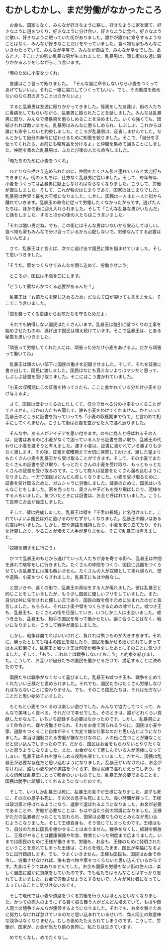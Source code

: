 # むかしむかし、まだ労働がなかったころ

　お金も、国家もなく、みんなが好きなように耕し、好きなように家を建て、好きなように道をつくり、好きなように分け合い、好きなように食べ、好きなように歌い、好きなように眠っていた街がありました。誰かが誰かに命令するようなことはなく、みんなが好きなことだけをやっていました。食べ物も家もみんなにいきわたっていて、みんなが平等で、みんなが自由で、みんなが幸せでした。あるとき、そこに力の強い乱暴な男が生まれました。乱暴男は、同じ街の友達に殴りかかるふりをしながらこう言います。

「俺のために小麦をつくれ」

　友達はこう言って断りました。
「そんな風に命令しないなら小麦をつくってあげてもいいよ。それに一緒に協力してつくってもいい。でも、その態度を改めないのなら君の言うことはきかないよ」

　すると乱暴男は友達に殴りかかってきました。怪我をした友達は、街の人たちに看病をしてもらいながら、乱暴男に殴られたことを話しました。みんなは乱暴男に怒り、みんなで横暴男を懲らしめることを決めました。いくら強くても、団結されれば敵いません。乱暴男はみんなに懲らしめられ、しぶしぶ、これからは誰にも命令しないと約束しました。ところが乱暴男は、反省しませんでした。なんとかして自分の命令に従わせるために知恵を絞りました。そこで、「自分を手伝ってくれたら、お前にも略奪品を分けるよ」と仲間を集めて回ることにしました。仲間を集めた乱暴男は、ふたたび街の人たち命令しました。

「俺たちのために小麦をつくれ」

　ひとりなら押さえ込められたのに、仲間をたくさん引き連れていると太刀打ちできません。街の人たちは、仕方なく乱暴男に従いました。そして、毎年毎年、小麦をつくっては乱暴男に献上しなければならなくなりました。こうして、労働が誕生しました。そして、これが税のはじまりであり、国家のはじまりでした。乱暴男は世界で最初の王様になりました。しかし、国民は一人また一人と街から離れていきます。乱暴王の命令に従って労働したくなかったからです。逃げた人たちは、ほかの街に迎え入れられました。そして「こんな乱暴な男がいたんだ」と話をしました。するとほかの街の人たちはこう言いました。

「それは酷い男だね。でも、この街にはそんな男はいないから安心してほしい。食べ物も家もみんなで分け合っているから心配しないで。労働なんてする必要はないんだよ」

　さて、乱暴王はと言えば、次々に逃げ出す国民に頭を悩ませていました。そして思いつきました。

「そうだ。壁をつくらせてみんなを閉じ込めて、労働させよう」

　ところが、国民は不満を口にします。

「どうして壁なんかつくる必要があるんだ？」

　乱暴王は「お前たちを閉じ込めるため」だなんて口が裂けても言えません。そこでこう言いました。

「国を襲ってくる蛮族からお前たちを守るためだよ」

　それでも納得しない国民はたくさんいます。乱暴王は強引に壁つくりの工事を始めさせたものの、逃げ出す国民は増え続けています。そこで乱暴王は、とある秘策を思いつきました。

「頑張って労働してくれた人には、頑張った分だけ小麦をあげるよ。だから頑張って働いてね」

　乱暴王は頭のいい部下に国民の働きを記録させました。そして、それを証書に書き出して、国民に渡しました。国民はなにも貰えないよりはマシだと思って、しぶしぶ証書を受け取りました。そこにはこう書かれていました。

「小麦の収穫期にこの証書を持ってきたら、ここに書かれている分だけ小麦を分け与えるよ」

　さて、国民は壁をつくるのに忙しくて、自分で食べる分の小麦をつくることができません。ほかの人たちも同じで、誰も小麦をわけてくれません。かといって乱暴王のところに証書を持っていっても「小麦の収穫期まで待て」と言われて相手にしてくれません。こうして街はお腹を空かせた人で溢れ返りました。

　そんな中、ある人がアイデアを思い付きます。のちに商人と呼ばれるその人は、証書はあるのに小麦がなくて困っている人から証書を買い取り、乱暴王の代わりに小麦を渡そうと考えました。渡す小麦は、証書に書かれている量よりも少なく渡します。その後、証書を収穫期まで大切に保管しておけば、渡した量よりもたくさん小麦を乱暴王から受け取ることができます。そして、その小麦でまたたくさんの証書を受け取り、もっとたくさんの小麦を受け取り、もっともっとたくさんの証書を受け取るのです。こうして商人は証書をたくさん溜め込むようになりました。一方で国民はどんどん苦しくなりました。小麦を受け取るために、証書を受け取るために、ガムシャラに労働しました。証書のために、国民はいろんなことをしました。家を売ったり、奥さんや子どもを売り飛ばしたり、泥棒をする人もいました。気づいたときには証書は、お金と呼ばれていました。こうして世界にお金が誕生しました。

　そして、壁は完成しました。乱暴王は壁を「千里の長城」と名付けました。これでいよいよ国民は外に逃げるのがむずかしくなりました。乱暴王の願いはある程度は叶いました。しかし、壁や道路を維持したり、小麦を取り立てたり、それを計算したり、やることが増えて人手が足りません。そこで乱暴王は考えました。

「奴隷を捕まえに行こう」

　かつて乱暴王のもとから逃げていった人たちが身を寄せる街へ、乱暴王は仲間を連れて略奪をしに行きました。たくさんの仲間をつくり、国民に武器をつくらせている乱暴王には誰も敵いません。たくさんの人が奴隷として連れ帰られ、壁や道路、小麦をつくらされました。乱暴王にもはや敵なし。

　と思いきや、遠くの街で、乱暴王の真似をする人が現れました。彼は乱暴王と同じことをしていましたが、もう少し国民に優しいフリをしていました。また、自分は神に任命された優しい王であり、国民の敵を倒すために生まれたのだと宣言しました。もちろん、それは小麦や壁をつくらせるための嘘でした。嘘つき王も、乱暴王も、たくさんの街を征服していき、いつしか二人は出会いました。嘘つき王も、乱暴王も、相手の国民を奪って働かせたい。譲り合うことはなく、戦いになりました。こうして戦争が誕生しました。

　しかし、戦争は勝てればいいけれど、負ければ失うものが大きすぎます。それに、勝ったとしても相手の国民を殺したり、国民を働かせる畑が荒れてしまっては本末転倒です。乱暴王と嘘つき王は何度か戦争をしたあとにそのことに気づきました。そして、「もう、これ以上は戦争しないでおこう」と約束を結びました。こうして、お互いが自分たちの国民を働かせるだけで、満足することに決めたのです。

　国民たちは戦争がなくなって喜びました。乱暴王も嘘つき王も、戦争を止めてくれたいい王様だと褒められました。それでも、国民たちはたくさん労働しなければならないことに変わりません。でも、そのころ国民たちは、それは仕方ないことだと思い始めていました。

　もともと小麦をつくるのは楽しい遊びでした。みんなで協力してつくって、みんなで美味しく食べる。それだけで幸せでした。そのときは、誰がどれくらい貢献したかなんて、いちいち記録する必要はなかったのです。しかし、乱暴男によって命令され、嫌々労働させられ、それをお金で測られるうちに、国民は小麦や家、道路をつくること自体が辛くて大変で嫌な仕事なのだと思い込むようになりました。本当は強制される労働が嫌なだけなのに、人の役に立つことが嫌なことだと思い込んでしまったのです。だから、国民はお金をもらわないとやりたくないと思うようになりました。また、お金がなくて苦しんでいる人が泥棒になってしまい、乱暴王はそれを懲らしめる役割も果たしていました。だから、国民は乱暴王が必要な存在だと思い込むようになりました。乱暴王がいなければ、お金がなければ、誰も小麦や家や道路をつくらず、街は泥棒で溢れかえってしまう。そんな誤解は乱暴王にとって都合のいいものでした。乱暴王が必要であることを、国民は勝手に誤解してくれるようになったのです。

　そして、いつしか乱暴王は死に、乱暴王の息子が王様になりました。息子も死に、その次の息子も死に、その次の息子も死にました。長い時間が経って、王様は政治家と呼ばれるようになり、選挙で選ばれるようになりました。お金が必要であることや、労働が必要なことは、もはや当たり前の常識になりました。王様がただの乱暴者だったことも忘れられ、国家は必要なものだとみんなが思い込むようになりました。そして王様自身も、そう信じてしまったのです。王様はもう、自分のために国民を働かせることはありません。戦争をなくし、奴隷を解放し、王様がやることは健康保険や年金、教育といった制度まで広まりました。いまでは国民のために王様が働きます。労働も、お金も、王様のために発明されたということを忘れてしまった王様は、これらを残したまま、国民が幸福になるように試行錯誤します。でも、うまくいきません。王様も国民も、国民はお金で命令し、労働させなければ、誰も食べ物や家をつくらないと思い込んでいるからです。大昔はそうではありませんでした。お金も国家も労働もない街の住人は、楽しく自由に誰かに貢献をしていたのです。でも私たちはそんなことはすっかり忘れてしまいました。お金で労働させようとするせいで、人々が怠け者になってしまっていることに気づけないのです。

　そして現代では小麦や道路をつくる労働を行う人はほとんどいなくなりました。かつての商人のようにずる賢く振る舞う人がどんどん増えていて、もはや商人同士の競争でみんなが疲弊するようになりました。それでも、お金を稼ぐために努力しなければ怠けているのだと思い込まれているせいで、商人同士の無意味な競争はなくなりません。むしろ褒めたたえられてしまうのです。こうして、労働が、国家が、お金が当たり前の世界に、私たちは生きています。

　めでたくなし。めでたくなし。